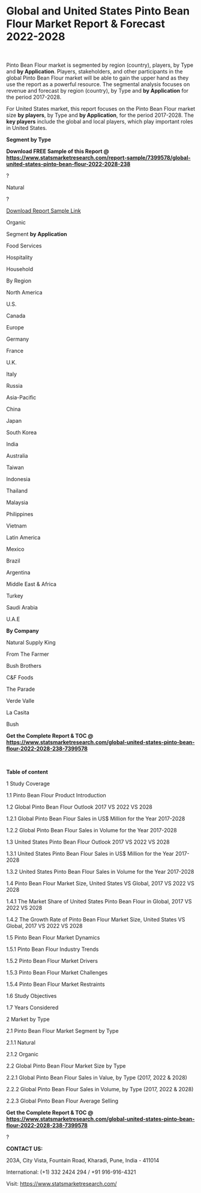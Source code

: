 <h1>Global and United States Pinto Bean Flour Market Report & Forecast 2022-2028</h1><br/><p>Pinto Bean Flour market is segmented by region (country), players, by Type and <strong>by Application</strong>. Players, stakeholders, and other participants in the global Pinto Bean Flour market will be able to gain the upper hand as they use the report as a powerful resource. The segmental analysis focuses on revenue and forecast by region (country), by Type and <strong>by Application</strong> for the period 2017-2028.</p>
 
 
 
 <p>For United States market, this report focuses on the Pinto Bean Flour market size <strong>by players</strong>, by Type and <strong>by Application</strong>, for the period 2017-2028. The <strong>key players</strong> include the global and local players, which play important roles in United States.</p>
 
 
 
 <p><strong>Segment by Type</strong></p>
 
 
 
 <div><b>Download FREE Sample of this Report @ <a href="https://www.statsmarketresearch.com/download-free-sample/7399578/global-united-states-pinto-bean-flour-2022-2028-238">https://www.statsmarketresearch.com/report-sample/7399578/global-united-states-pinto-bean-flour-2022-2028-238</a></b></div>
 
 
 
 <p>? </p>
 
 
 
 <p>Natural</p>
 
 
 
 <p>? </p>
 
 
 
 <p><a href="https://www.statsmarketresearch.com/download-free-sample/7399578/global-united-states-pinto-bean-flour-2022-2028-238">Download Report Sample Link</a></p>
 
 
 
 <p>Organic</p>
 
 
 
 <p>Segment <strong>by Application</strong></p>
 
 
 
 <p>Food Services</p>
 
 
 
 <p>Hospitality</p>
 
 
 
 <p>Household</p>
 
 
 
 <p>By Region</p>
 
 
 
 <p>North America</p>
 
 
 
 <p>U.S.</p>
 
 
 
 <p>Canada</p>
 
 
 
 <p>Europe</p>
 
 
 
 <p>Germany</p>
 
 
 
 <p>France</p>
 
 
 
 <p>U.K.</p>
 
 
 
 <p>Italy</p>
 
 
 
 <p>Russia</p>
 
 
 
 <p>Asia-Pacific</p>
 
 
 
 <p>China</p>
 
 
 
 <p>Japan</p>
 
 
 
 <p>South Korea</p>
 
 
 
 <p>India</p>
 
 
 
 <p>Australia</p>
 
 
 
 <p>Taiwan</p>
 
 
 
 <p>Indonesia</p>
 
 
 
 <p>Thailand</p>
 
 
 
 <p>Malaysia</p>
 
 
 
 <p>Philippines</p>
 
 
 
 <p>Vietnam</p>
 
 
 
 <p>Latin America</p>
 
 
 
 <p>Mexico</p>
 
 
 
 <p>Brazil</p>
 
 
 
 <p>Argentina</p>
 
 
 
 <p>Middle East & Africa</p>
 
 
 
 <p>Turkey</p>
 
 
 
 <p>Saudi Arabia</p>
 
 
 
 <p>U.A.E</p>
 
 
 
 <p><strong>By Company</strong></p>
 
 
 
 <p>Natural Supply King</p>
 
 
 
 <p>From The Farmer</p>
 
 
 
 <p>Bush Brothers</p>
 
 
 
 <p>C&F Foods</p>
 
 
 
 <p>The Parade</p>
 
 
 
 <p>Verde Valle</p>
 
 
 
 <p>La Casita</p>
 
 
 
 <p>Bush</p>
 
 
 
 <div><b>Get the Complete Report & TOC @ <a href="https://www.statsmarketresearch.com/global-united-states-pinto-bean-flour-2022-2028-238-7399578">https://www.statsmarketresearch.com/global-united-states-pinto-bean-flour-2022-2028-238-7399578</a></b></div>
 
 
 
 <p><br />
 
 <b>Table of content</b></p>
 
 
 
 <p>1 Study Coverage<br />
 
 1.1 Pinto Bean Flour Product Introduction<br />
 
 1.2 Global Pinto Bean Flour Outlook 2017 VS 2022 VS 2028<br />
 
 1.2.1 Global Pinto Bean Flour Sales in US$ Million for the Year 2017-2028<br />
 
 1.2.2 Global Pinto Bean Flour Sales in Volume for the Year 2017-2028<br />
 
 1.3 United States Pinto Bean Flour Outlook 2017 VS 2022 VS 2028<br />
 
 1.3.1 United States Pinto Bean Flour Sales in US$ Million for the Year 2017-2028<br />
 
 1.3.2 United States Pinto Bean Flour Sales in Volume for the Year 2017-2028<br />
 
 1.4 Pinto Bean Flour Market Size, United States VS Global, 2017 VS 2022 VS 2028<br />
 
 1.4.1 The Market Share of United States Pinto Bean Flour in Global, 2017 VS 2022 VS 2028<br />
 
 1.4.2 The Growth Rate of Pinto Bean Flour Market Size, United States VS Global, 2017 VS 2022 VS 2028<br />
 
 1.5 Pinto Bean Flour Market Dynamics<br />
 
 1.5.1 Pinto Bean Flour Industry Trends<br />
 
 1.5.2 Pinto Bean Flour Market Drivers<br />
 
 1.5.3 Pinto Bean Flour Market Challenges<br />
 
 1.5.4 Pinto Bean Flour Market Restraints<br />
 
 1.6 Study Objectives<br />
 
 1.7 Years Considered<br />
 
 2 Market by Type<br />
 
 2.1 Pinto Bean Flour Market Segment by Type<br />
 
 2.1.1 Natural<br />
 
 2.1.2 Organic<br />
 
 2.2 Global Pinto Bean Flour Market Size by Type<br />
 
 2.2.1 Global Pinto Bean Flour Sales in Value, by Type (2017, 2022 & 2028)<br />
 
 2.2.2 Global Pinto Bean Flour Sales in Volume, by Type (2017, 2022 & 2028)<br />
 
 2.2.3 Global Pinto Bean Flour Average Selling</p>
 
 
 
 <div><b>Get the Complete Report & TOC @ <a href="https://www.statsmarketresearch.com/global-united-states-pinto-bean-flour-2022-2028-238-7399578">https://www.statsmarketresearch.com/global-united-states-pinto-bean-flour-2022-2028-238-7399578</a></b></div>
 
 
 
 <p>? </p>
 
 
 
 <p><b>CONTACT US:</b><br />
 
 203A, City Vista, Fountain Road, Kharadi, Pune, India - 411014<br />
 
 International: (+1) 332 2424 294 / +91 916-916-4321<br />
 
 Visit: <a href="https://www.statsmarketresearch.com/">https://www.statsmarketresearch.com/</a></p>